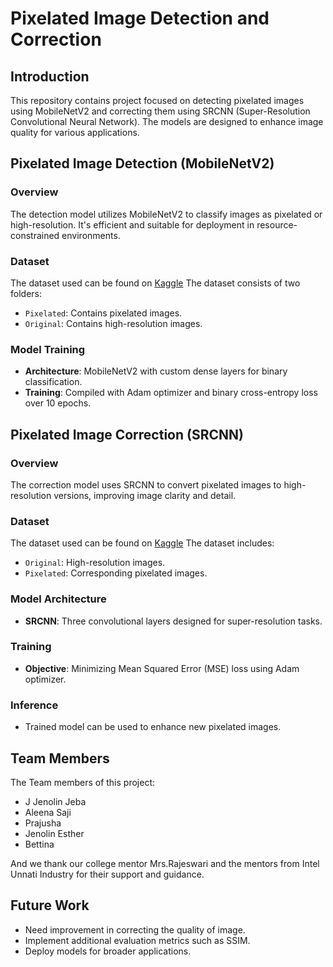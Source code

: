 # Pixelated Image Detection and Correction

## Introduction

This repository contains project focused on detecting pixelated images using MobileNetV2 and correcting them using SRCNN (Super-Resolution Convolutional Neural Network). The models are designed to enhance image quality for various applications.

## Pixelated Image Detection (MobileNetV2)

### Overview
The detection model utilizes MobileNetV2 to classify images as pixelated or high-resolution. It's efficient and suitable for deployment in resource-constrained environments.

### Dataset

The dataset used can be found on [Kaggle](https://www.kaggle.com/datasets/aleenasaj/pix-og)
The dataset consists of two folders:
- `Pixelated`: Contains pixelated images.
- `Original`: Contains high-resolution images.

### Model Training
- **Architecture**: MobileNetV2 with custom dense layers for binary classification.
- **Training**: Compiled with Adam optimizer and binary cross-entropy loss over 10 epochs.

## Pixelated Image Correction (SRCNN)

### Overview
The correction model uses SRCNN to convert pixelated images to high-resolution versions, improving image clarity and detail.

### Dataset
The dataset used can be found on [Kaggle](https://www.kaggle.com/datasets/aleenasaj/image-pro)
The dataset includes:
- `Original`: High-resolution images.
- `Pixelated`: Corresponding pixelated images.

### Model Architecture
- **SRCNN**: Three convolutional layers designed for super-resolution tasks.

### Training
- **Objective**: Minimizing Mean Squared Error (MSE) loss using Adam optimizer.

### Inference
- Trained model can be used to enhance new pixelated images.

## Team Members
The Team members of this project:
- J Jenolin Jeba
- Aleena Saji
- Prajusha
- Jenolin Esther
- Bettina

And we thank our college mentor Mrs.Rajeswari and the mentors from Intel Unnati Industry for their support and guidance.

## Future Work
- Need improvement in correcting the quality of image.
- Implement additional evaluation metrics such as SSIM.
- Deploy models for broader applications.
